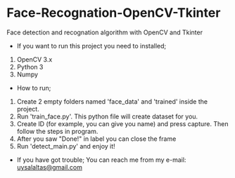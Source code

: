 # Face-Recognation-OpenCV-Tkinter

Face detection and recognation algorithm with OpenCV and Tkinter

* If you want to run this project you need to installed;
1. OpenCV 3.x
2. Python 3
3. Numpy

* How to run;
1. Create 2 empty folders named 'face_data' and 'trained' inside the project.
2. Run 'train_face.py'. This python file will create dataset for you. 
3. Create ID (for example, you can give you name) and press capture. Then follow the steps in program.
4. After you saw "Done!" in label you can close the frame
5. Run 'detect_main.py' and enjoy it!

* If you have got trouble;
You can reach me from my e-mail: uysalaltas@gmail.com
